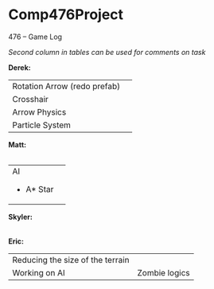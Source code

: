 # Comp476Project
476 – Game Log

<em>Second column in tables can be used for comments on task</em>

<strong>Derek:</strong>
<table>
<tr>
<td>Rotation Arrow (redo prefab)</td>
<td></td>
</tr>
<tr>
<td>Crosshair</td>
<td></td>
</tr>
<tr>
<td>Arrow Physics</td>
<td></td>
</tr>
<tr>
<td>Particle System</td>
<td></td>
</tr>
<table>

<strong>Matt:</strong>
<table>
<tr>
<td>AI
<ul><li>A* Star</li></ul>
</td>
<td></td>
</tr>
</table>

<strong>Skyler:</strong>
<table></table>

<strong>Eric:</strong>
<table>
<tr>
<td>Reducing the size of the terrain</td>
<td></td>
</tr>
<tr>
<td>Working on AI</td>
<td>Zombie logics</td>
</tr>
</table>
